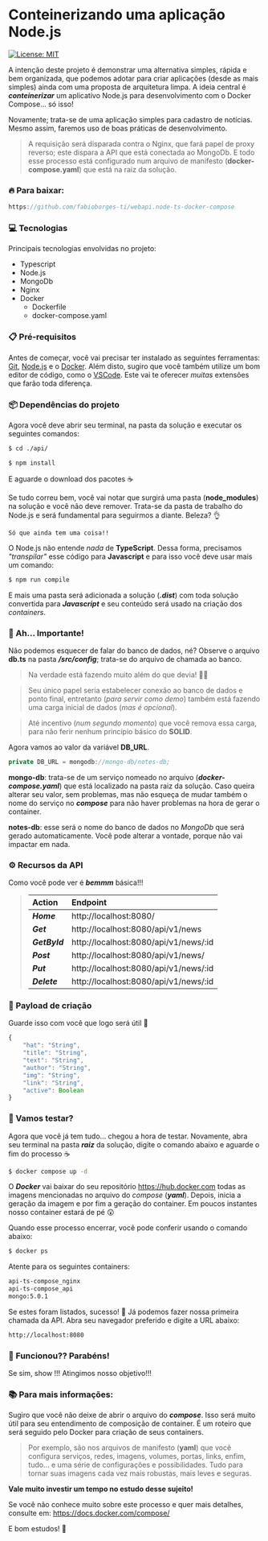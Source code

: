 # Conteinerizando uma aplicação Node.js

[![License: MIT](https://img.shields.io/badge/License-MIT-yellow.svg)](https://opensource.org/licenses/MIT)

A intenção deste projeto é demonstrar uma alternativa simples, rápida e bem organizada, que podemos adotar para criar aplicações (desde as mais simples) ainda com uma proposta de arquitetura limpa. A ideia central é **_conteinerizar_** um aplicativo Node.js para desenvolvimento com o Docker Compose... só isso! 

Novamente; trata-se de uma aplicação simples para cadastro de notícias. Mesmo assim, faremos uso de boas práticas de desenvolvimento.

> A requisição será disparada contra o Nginx, que fará papel de proxy reverso; este dispara a API que está conectada ao MongoDb. E todo esse processo está configurado num arquivo de manifesto (**docker-compose.yaml**) que está na raiz da solução.

### 🔥 Para baixar:

```js
https://github.com/fabioborges-ti/webapi.node-ts-docker-compose
```

### 💻 Tecnologias
Principais tecnologias envolvidas no projeto:
- Typescript
- Node.js
- MongoDb
- Nginx
- Docker
	- Dockerfile
	- docker-compose.yaml

### 📋 Pré-requisitos
Antes de começar, você vai precisar ter instalado as seguintes ferramentas: [Git]([https://git-scm.com](https://git-scm.com/)), [Node.js]([https://nodejs.org/en/](https://nodejs.org/en/)) e o [Docker]([https://docs.docker.com/desktop/](https://docs.docker.com/desktop/)). Além disto, sugiro que você também utilize um bom editor de código, como o [VSCode]([https://code.visualstudio.com/]  (https://code.visualstudio.com/)). Este vai te oferecer _muitas_ extensões que farão toda diferença.

### 📦 Dependências do projeto
Agora você deve abrir seu terminal, na pasta da solução e executar os seguintes comandos: 

```bash
$ cd ./api/
```
```bash
$ npm install
```

E aguarde o download dos pacotes ☕

Se tudo correu bem, você vai notar que surgirá uma pasta  (**node_modules**) na solução e você não deve remover. Trata-se da pasta de trabalho do Node.js e será fundamental para seguirmos a diante. Beleza? 👌 

`Só que ainda tem uma coisa!!` 

O Node.js não entende _nada_ de  **TypeScript**. Dessa forma, precisamos _"transpilar"_ esse código para **Javascript** e para isso você deve usar mais um comando:

```bash
$ npm run compile
```

E mais uma pasta será adicionada a solução (**_.dist_**) com toda solução convertida para **_Javascript_** e seu conteúdo será usado na criação dos _containers_. 

### 📣 Ah... Importante!

Não podemos esquecer de falar do banco de dados, né? Observe o arquivo **db.ts** na pasta **_/src/config_**; trata-se do arquivo de chamada ao banco. 

> Na verdade está fazendo muito além do que devia! 🤦‍♂️

> Seu único papel seria estabelecer conexão ao banco de dados e ponto final, entretanto (_para servir como demo_) também está fazendo uma carga inicial de dados (_mas é opcional_). 

> Até incentivo (_num segundo momento_) que você remova essa carga, para não ferir nenhum princípio básico do **SOLID**. 

Agora vamos ao valor da variável **DB_URL**.

```js
private DB_URL = mongodb://mongo-db/notes-db;
```

**mongo-db**: trata-se de um serviço nomeado no arquivo (**_docker-compose.yaml_**) que está localizado na pasta raiz da solução. Caso queira alterar seu valor, sem problemas, mas não esqueça de mudar também o nome do serviço no **_compose_** para não haver problemas na hora de gerar o container.

**notes-db**: esse será o nome do banco de dados no _MongoDb_ que será gerado automaticamente. Você pode alterar a vontade, porque não vai impactar em nada.

### ⚙️ Recursos da API
Como você pode ver é _**bemmm**_ básica!!!

>  Action			| Endpoint
>  :---				| :---    
>  _**Home**_ 		| http://localhost:8080/
>  _**Get**_		| http://localhost:8080/api/v1/news
>  _**GetById**_	| http://localhost:8080/api/v1/news/:id
>  _**Post**_		| http://localhost:8080/api/v1/news/
>  _**Put**_		| http://localhost:8080/api/v1/news/:id
>  _**Delete**_		| http://localhost:8080/api/v1/news/:id

### 📃 Payload de criação
Guarde isso com você que logo será útil 📌

```js
{
	"hat": "String",
	"title": "String",
	"text": "String",
	"author": "String",
	"img": "String",
	"link": "String",
	"active": Boolean
}
```

### 🤞 Vamos testar?
Agora que você já tem tudo... chegou a hora de testar. Novamente, abra seu terminal na pasta **_raiz_** da solução, digite o comando abaixo e aguarde o fim do processo ☕

```bash
$ docker compose up -d 
```
O **_Docker_** vai baixar do seu repositório https://hub.docker.com todas as imagens mencionadas no arquivo do _compose_ (**_yaml_**). Depois, inicia a geração da imagem e por fim a geração do container. Em poucos instantes nosso container estará de pé 😲

Quando esse processo encerrar, você pode conferir usando o comando abaixo:

```bash
$ docker ps  
```
Atente para os seguintes containers:

```bash
api-ts-compose_nginx
api-ts-compose_api
mongo:5.0.1
```

Se estes foram listados, sucesso! 🤗 Já podemos fazer nossa primeira chamada da API. Abra seu navegador preferido e digite a URL abaixo:

```bash
http://localhost:8080
```

### 🍺 Funcionou?? Parabéns! 

Se sim, show !!! Atingimos nosso objetivo!!!

### 📚 Para mais informações:

Sugiro que você não deixe de abrir o arquivo do _**compose**_. Isso será muito útil para seu entendimento de composição de container. É um roteiro que será seguido pelo Docker para criação de seus containers. 

> Por exemplo, são nos arquivos de manifesto (**yaml**) que você configura serviços, redes, imagens, volumes, portas, links, enfim, tudo... e uma série de configurações e possibilidades. Tudo para tornar suas imagens cada vez mais robustas, mais leves e seguras. 

**Vale muito investir um tempo no estudo desse sujeito!** 

Se você não conhece muito sobre este processo e quer mais detalhes, consulte em: https://docs.docker.com/compose/

E bom estudos! 🚀
